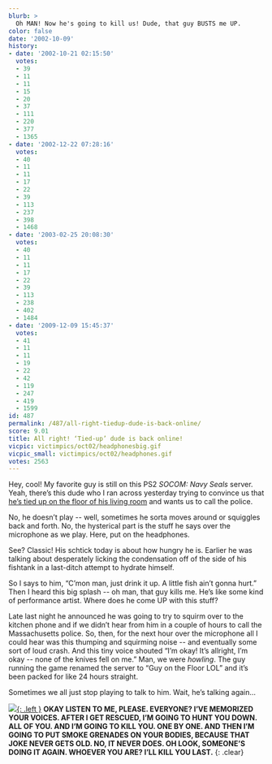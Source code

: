 ```yaml
---
blurb: >
  Oh MAN! Now he's going to kill us! Dude, that guy BUSTS me UP.
color: false
date: '2002-10-09'
history:
- date: '2002-10-21 02:15:50'
  votes:
  - 39
  - 11
  - 11
  - 15
  - 20
  - 37
  - 111
  - 220
  - 377
  - 1365
- date: '2002-12-22 07:28:16'
  votes:
  - 40
  - 11
  - 11
  - 17
  - 22
  - 39
  - 113
  - 237
  - 398
  - 1468
- date: '2003-02-25 20:08:30'
  votes:
  - 40
  - 11
  - 11
  - 17
  - 22
  - 39
  - 113
  - 238
  - 402
  - 1484
- date: '2009-12-09 15:45:37'
  votes:
  - 41
  - 11
  - 11
  - 19
  - 22
  - 42
  - 119
  - 247
  - 419
  - 1599
id: 487
permalink: /487/all-right-tiedup-dude-is-back-online/
score: 9.01
title: All right! ‘Tied-up’ dude is back online!
vicpic: victimpics/oct02/headphonesbig.gif
vicpic_small: victimpics/oct02/headphones.gif
votes: 2563
---
```


Hey, cool! My favorite guy is still on this PS2 *SOCOM: Navy Seals*
server. Yeah, there’s this dude who I ran across yesterday trying to
convince us that [he’s tied up on the floor of his living
room](%ARTICLE[486]%) and wants us to call the police.

No, he doesn’t play -- well, sometimes he sorta moves around or
squiggles back and forth. No, the hysterical part is the stuff he says
over the microphone as we play. Here, put on the headphones.

See? Classic! His schtick today is about how hungry he is. Earlier he
was talking about desperately licking the condensation off of the side
of his fishtank in a last-ditch attempt to hydrate himself.

So I says to him, “C’mon man, just drink it up. A little fish ain’t
gonna hurt.” Then I heard this big splash -- oh man, that guy kills me.
He’s like some kind of performance artist. Where does he come UP with
this stuff?

Late last night he announced he was going to try to squirm over to the
kitchen phone and if we didn’t hear from him in a couple of hours to
call the Massachusetts police. So, then, for the next hour over the
microphone all I could hear was this thumping and squirming noise -- and
eventually some sort of loud crash. And this tiny voice shouted “I’m
okay! It’s allright, I’m okay -- none of the knives fell on me.” Man, we
were *howling*. The guy running the game renamed the server to “Guy on
the Floor LOL” and it’s been packed for like 24 hours straight.

Sometimes we all just stop playing to talk to him. Wait, he’s talking
again...

[![](img/victimpics/oct02/tiedup.gif){: .left }](%ARTICLE[486]%) **OKAY LISTEN
TO ME, PLEASE. EVERYONE? I’VE MEMORIZED YOUR VOICES. AFTER I GET
RESCUED, I’M GOING TO HUNT YOU DOWN. ALL OF YOU. AND I’M GOING TO KILL
YOU. ONE BY ONE. AND THEN I’M GOING TO PUT SMOKE GRENADES ON YOUR
BODIES, BECAUSE THAT JOKE NEVER GETS OLD. NO, IT NEVER DOES. OH LOOK,
SOMEONE’S DOING IT AGAIN. WHOEVER YOU ARE? I’LL KILL YOU LAST.**
{: .clear}
